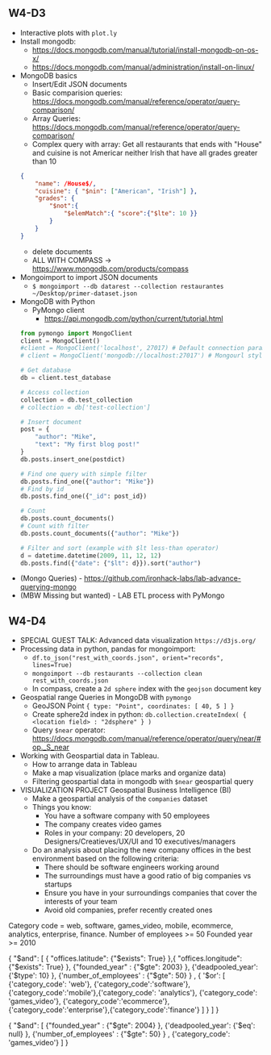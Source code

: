 ## W4-D3
- Interactive plots with `plot.ly`
- Install mongodb: 
    * https://docs.mongodb.com/manual/tutorial/install-mongodb-on-os-x/
    * https://docs.mongodb.com/manual/administration/install-on-linux/
- MongoDB basics
    * Insert/Edit JSON documents
    * Basic comparision queries: https://docs.mongodb.com/manual/reference/operator/query-comparison/
    * Array Queries: https://docs.mongodb.com/manual/reference/operator/query-comparison/
    * Complex query with array:
        Get all restaurants that ends with "House" and cuisine is not Americar neither Irish that have 
        all grades greater than 10
    ```json
    {
        "name": /House$/,
        "cuisine": { "$nin": ["American", "Irish"] },
        "grades": {
            "$not":{
                "$elemMatch":{ "score":{"$lte": 10 }}
            }
        }
    }
    ```
    * delete documents
    * ALL WITH COMPASS -> https://www.mongodb.com/products/compass
- Mongoimport to import JSON documents
    * `$ mongoimport --db datarest --collection restaurantes ~/Desktop/primer-dataset.json`
- MongoDB with Python
    * PyMongo client
        - https://api.mongodb.com/python/current/tutorial.html
    ```python
    from pymongo import MongoClient
    client = MongoClient()
    #client = MongoClient('localhost', 27017) # Default connection params
    # client = MongoClient('mongodb://localhost:27017') # Mongourl style
    
    # Get database
    db = client.test_database

    # Access collection
    collection = db.test_collection
    # collection = db['test-collection']

    # Insert document
    post = {
        "author": "Mike",
        "text": "My first blog post!"
    }
    db.posts.insert_one(postdict)

    # Find one query with simple filter
    db.posts.find_one({"author": "Mike"})
    # Find by id
    db.posts.find_one({"_id": post_id}) 

    # Count
    db.posts.count_documents()
    # Count with filter
    db.posts.count_documents({"author": "Mike"})

    # Filter and sort (example with $lt less-than operator)
    d = datetime.datetime(2009, 11, 12, 12)
    db.posts.find({"date": {"$lt": d}}).sort("author")

    ```
- (Mongo Queries) - https://github.com/ironhack-labs/lab-advance-querying-mongo
- (MBW Missing but wanted) - LAB ETL process with PyMongo

## W4-D4
- SPECIAL GUEST TALK: Advanced data visualization `https://d3js.org/`
- Processing data in python, pandas for mongoimport:
    * `df.to_json("rest_with_coords.json", orient="records", lines=True)`
    * `mongoimport --db restaurants --collection clean  rest_with_coords.json`
    * In compass, create a `2d sphere` index  with the `geojson` document key
- Geospatial range Queries in MongoDB with `pymongo`
    * GeoJSON Point `{ type: "Point", coordinates: [ 40, 5 ] }`
    * Create sphere2d index in python: `db.collection.createIndex( { <location field> : "2dsphere" } )`
    * Query `$near` operator: https://docs.mongodb.com/manual/reference/operator/query/near/#op._S_near
- Working with Geospartial data in Tableau.
    * How to arrange data in Tableau
    * Make a map visualization (place marks and organize data)
    * Filtering geospartial data in mongodb with `$near` geospartial query
- VISUALIZATION PROJECT Geospatial Business Intelligence (BI)
    * Make a geospartial analysis of the `companies` dataset
    * Things you know:
        - You have a software company with 50 employees
        - The company creates video games
        - Roles in your company: 20 developers, 20 Designers/Creatieves/UX/UI and 10 executives/managers
    * Do an analysis about placing the new company offices in the best environment based on the following criteria:
        - There should be software engineers working around
        - The surroundings must have a good ratio of big companies vs startups
        - Ensure you have in your surroundings companies that cover the interests of your team
        - Avoid old companies, prefer recently created ones


Category code = web, software, games_video, mobile, ecommerce, analytics, enterprise, finance.
Number of employees >= 50
Founded year >= 2010



{ "$and": [ { "offices.latitude": {"$exists": True} },{ "offices.longitude": {"$exists": True} }, {"founded_year" : {"$gte": 2003} }, {'deadpooled_year': {'$type': 10} }, {'number_of_employees' : {"$gte": 50} } , { '$or': [ {'category_code': 'web'}, {'category_code':'software'}, {'category_code':'mobile'},{'category_code': 'analytics'}, {'category_code': 'games_video'}, {'category_code':'ecommerce'}, {'category_code':'enterprise'},{'category_code':'finance'} ] } ] }


{ "$and": [ {"founded_year" : {"$gte": 2004} }, {'deadpooled_year': {'$eq': null} }, {'number_of_employees' : {"$gte": 50} } , {'category_code': 'games_video'} ] }

        
